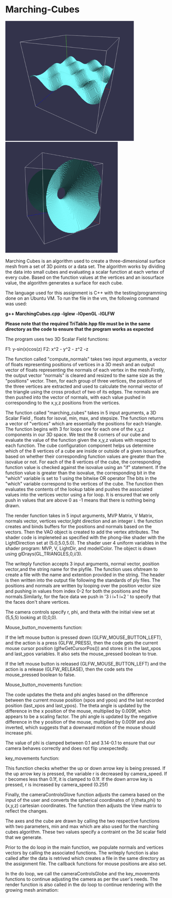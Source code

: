# Marching-Cubes


<p float="left">
  <img src="Images/F1.png" width="400" />
  <img src="Images/F2.png" width="350" /> 
</p>



Marching Cubes is an algorithm used to create a three-dimensional surface mesh from a set of 3D points or a data set. The algorithm works by dividing the data into small cubes and evaluating a scalar function at each vertex of every cube. Based on the function values at the vertices and an isosurface value, the algorithm generates a surface for each cube. 

The language used for this assignment is C++ with the testing/programming done on an Ubuntu VM. To run the file in the vm, the following command was used:

**g++ MarchingCubes.cpp -lglew -lOpenGL -lGLFW**

**Please note that the required TriTable.hpp file must be in the same directory as the code to ensure that the program works as expected**



The program uses two 3D Scalar Field functions:

F1: y-sin(x)cos(z)
F2: x^2 - y^2 - z^2 -z



The function called "compute_normals"  takes two input arguments, a vector of floats representing positions of vertices in a 3D mesh and an output vector of floats representing the normals of each vertex in the mesh.Firstly, the output vector "normals" is cleared and resized to the same size as the "positions" vector. Then, for each group of three vertices, the positions of the three vertices are extracted and used to calculate the normal vector of the triangle using the cross product of two of its edges. The normals are then pushed into the vector of normals, with each value pushed in corresponding to the x,y,z positions from the vertices.



The function called "marching_cubes" takes in 5 input arguments, a 3D Scalar Field , floats for isoval, min, max, and stepsize. The function returns a vector of "vertices" which are essentially the positions for each triangle. The function begins with 3 for loops one for each one of the x,y,z components in our 3D space. We test the 8 corners of our cube and evaluate the value of the function given the x,y,z values with respect to each function. The cube configuration component helps us determine which of the 8 vertices of a cube are inside or outside of a given isosurface, based on whether their corresponding function values are greater than the isovalue or not. For each of the 8 vertices of the cube, the corresponding function value is checked against the isovalue using an "if" statement. If the function value is greater than the isovalue, the corresponding bit in the "which" variable is set to 1 using the bitwise OR operator  The bits in the "which" variable correspond to the vertices of the cube. The function then evaluates the contents of the lookup table and pushes the associated values into the vertices vector using a for loop. It is ensured that we only push in values that are above 0 as -1 means that there is nothing being drawn.


The render function takes in 5 input arguments, MVP Matrix, V Matrix, normals vector, vertices vector,light direction and an integer i. the function creates and binds buffers for the positions and normals based on the vectors. Then the VAO object is created to add the vertex attributes. The shader code is impleneted as specified with the phong-like shader with the LightDirection set at (5.0,5.0,5.0). The shader user 4 uniform variables in the shader program: MVP, V, LightDir, and modelColor. The object is drawn using glDrays(GL_TRIANGLES,0,i/3).


The writeply function accepts 3 input arguments, normal vector, position vector,and the string name for the plyfile. The function uses ofstream to create a file with the name and extention provided in the string. The header is then written into the output file following the standards of ply files. The positions and normals are written by looping over the position vector size and pushing in values from index 0-2 for both the positions and the normals.Similarly, for the face data we push in '3 i i+1 i+2 ' to specify that the faces don't share vertices. 


The camera controls specify r, phi, and theta with the initial view set at (5,5,5) looking at (0,0,0). 

Mouse_button_movements function: 

If the left mouse button is pressed down (GLFW_MOUSE_BUTTON_LEFT), and the action is a press (GLFW_PRESS), then the code gets the current mouse cursor position (glfwGetCursorPos()) and stores it in the last_xpos and last_ypos variables. It also sets the mouse_pressed boolean to true.

If the left mouse button is released (GLFW_MOUSE_BUTTON_LEFT) and the action is a release (GLFW_RELEASE), then the code sets the mouse_pressed boolean to false.


Mouse_button_movements function: 

The code updates the theta and phi angles based on the difference between the current mouse position (xpos and ypos) and the last recorded position (last_xpos and last_ypos). The theta angle is updated by the difference in the x position of the mouse, multiplied by 0.009f, which appears to be a scaling factor. The phi angle is updated by the negative difference in the y position of the mouse, multiplied by 0.009f and also inverted, which suggests that a downward motion of the mouse should increase phi.

The value of phi is clamped between 0.1 and 3.14-0.1 to ensure that our camera behaves correctly and does not flip unexpectedly.


key_movements function:


This function checks whether the up or down arrow key is being pressed. If the up arrow key is pressed, the variable r is decreased by camera_speed. If r becomes less than 0.1f, it is clamped to 0.1f. If the down arrow key is pressed, r is increased by camera_speed (0.25f)


Finally, the cameraControlsGlove function adjusts the camera based on the input of the user and converts the spherical coordinates of (r,theta,phi) to (x,y,z) cartesian coordinates. The function then adjusts the View matrix to reflect the changes.

The axes and the cube are drawn by calling the two respective functions with two parameters, min and max which are also used for the marching cubes algorithm. These two values specify a contraint on the 3d scalar field that we generate. 

Prior to the do loop in the main function, we populate normals and vertices vectors by calling the associated functions. The writeply function is also called after the data is retrived which creates a file in the same directory as the assignment file. The callback functions for mouse positions are also set.


In the do loop, we call the cameraControlsGlobe and the key_movements functions to continue adjusting the camera as per the user's needs. The render function is also called in the do loop to continue rendering with the growing mesh animation:



